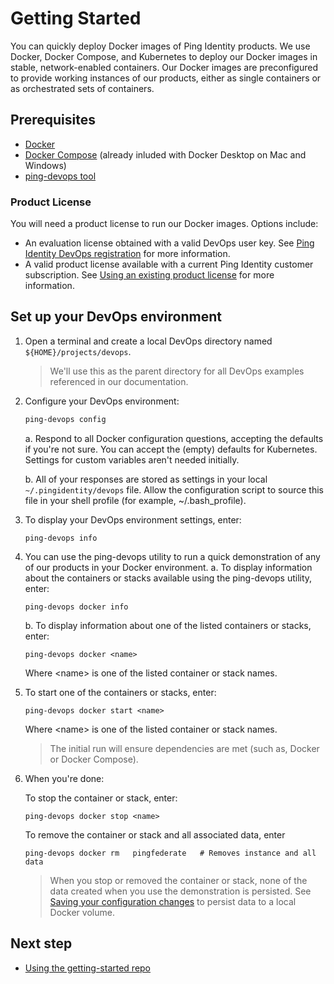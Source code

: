 # Getting Started

You can quickly deploy Docker images of Ping Identity products. We use Docker, Docker Compose, and Kubernetes to deploy our Docker images in stable, network-enabled containers. Our Docker images are preconfigured to provide working instances of our products, either as single containers or as orchestrated sets of containers.  

## Prerequisites

* [Docker](https://docs.docker.com/install/)
* [Docker Compose](https://docs.docker.com/compose/install/) (already inluded with Docker Desktop on Mac and Windows)
* [ping-devops tool](pingDevopsUtil.md#installation)

### Product License

You will need a product license to run our Docker images.  Options include:

* An evaluation license obtained with a valid DevOps user key. See [Ping Identity DevOps registration](devopsRegistration.md) for more information.
* A valid product license available with a current Ping Identity customer subscription. See [Using an existing product license](https://pingidentity-devops.gitbook.io/devops/getstarted/existinglicense) for more information.

## Set up your DevOps environment

1. Open a terminal and create a local DevOps directory named `${HOME}/projects/devops`.

   > We'll use this as the parent directory for all DevOps examples referenced in our documentation.

2. Configure your DevOps environment:  

    ```bash
    ping-devops config
    ``` 

   a. Respond to all Docker configuration questions, accepting the defaults if you're not sure.  You can accept the (empty) defaults for Kubernetes. Settings for custom variables aren't needed initially.

   b. All of your responses are stored as settings in your local `~/.pingidentity/devops` file. Allow the configuration script to source this file in your shell profile (for example, ~/.bash_profile).

3. To display your DevOps environment settings, enter:

   ```shell
   ping-devops info
   ```

4. You can use the ping-devops utility to run a quick demonstration of any of our products in your Docker environment. 
   a. To display information about the containers or stacks available using the ping-devops utility, enter:

   ```shell
   ping-devops docker info
   ```

   b. To display information about one of the listed containers or stacks, enter:

   ```shell
   ping-devops docker <name>
   ```

   Where \<name> is one of the listed container or stack names.

5. To start one of the containers or stacks, enter:

    ```shell
    ping-devops docker start <name>
    ```

   Where \<name> is one of the listed container or stack names.

     > The initial run will ensure dependencies are met (such as, Docker or Docker Compose).

6. When you're done:

   To stop the container or stack, enter:

    ```shell
    ping-devops docker stop <name>
    ```

    To remove the container or stack and all associated data, enter

    ```shell
    ping-devops docker rm   pingfederate   # Removes instance and all data
    ```

    > When you stop or removed the container or stack, none of the data created when you use the demonstration is persisted. See [Saving your configuration changes](saveConfigs.md) to persist data to a local Docker volume.

## Next step

* [Using the getting-started repo](getStartedWithGitRepo.md)


